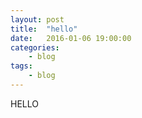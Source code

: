 ```yaml
---
layout: post
title:  "hello"
date:   2016-01-06 19:00:00
categories:
    - blog
tags:
    - blog
---
```


HELLO